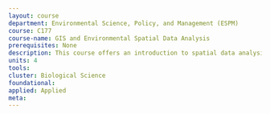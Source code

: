 ```yaml
---
layout: course 
department: Environmental Science, Policy, and Management (ESPM)
course: C177
course-name: GIS and Environmental Spatial Data Analysis
prerequisites: None
description: This course offers an introduction to spatial data analysis. It integrates ArcGIS analysis with spatial statistical analysis for the study of pattern and process applicable to a wide variety of fields. Major topics covered include - spatial sampling, processing data with ARC Info, exploratory GIS analysis, spatial decomposition, spatial point patterns and Ripley's K function, spatial autocorrelation, geostatistics, spatially weighted regression, spatial autoregression, generalized linear models and generalized linear mixed models.
units: 4
tools: 
cluster: Biological Science
foundational: 
applied: Applied
meta: 
---
```


